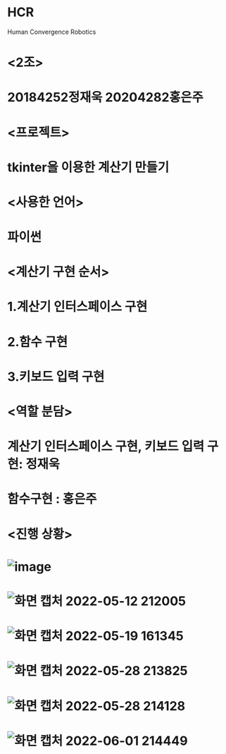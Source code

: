 # HCR
Human Convergence Robotics
# <2조> 
# 20184252정재욱 20204282홍은주

# <프로젝트>
# tkinter을 이용한 계산기 만들기

# <사용한 언어>
# 파이썬

# <계산기 구현 순서>
# 1.계산기 인터스페이스 구현
# 2.함수 구현
# 3.키보드 입력 구현

# <역할 분담>
# 계산기 인터스페이스 구현, 키보드 입력 구현: 정재욱
# 함수구현 : 홍은주

# <진행 상황>
# ![image](https://user-images.githubusercontent.com/101317154/165744749-3b8387e0-8867-404d-9c96-b290004674be.png)
# ![화면 캡처 2022-05-12 212005](https://user-images.githubusercontent.com/101317154/168073293-c7a1c000-2b90-4604-8e38-fff9eb123e33.png)
# ![화면 캡처 2022-05-19 161345](https://user-images.githubusercontent.com/101317154/169233565-604289a6-d6f7-43c2-91e0-1304a8b23f4b.png)
# ![화면 캡처 2022-05-28 213825](https://user-images.githubusercontent.com/101317154/170825857-52816c23-896f-4b3e-a903-ce5a40e101b2.png)
# ![화면 캡처 2022-05-28 214128](https://user-images.githubusercontent.com/101317154/170825964-5f652b62-3edf-40f8-a07a-6f6fbc990242.png)
# ![화면 캡처 2022-06-01 214449](https://user-images.githubusercontent.com/101317154/171407703-aa1ac7c1-df84-40c1-9b3a-571b6b2c9b98.png)

